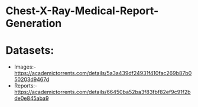 # Chest-X-Ray-Medical-Report-Generation

# Datasets:
* Images:- https://academictorrents.com/details/5a3a439df24931f410fac269b87b050203d9467d 
* Reports:- https://academictorrents.com/details/66450ba52ba3f83fbf82ef9c91f2bde0e845aba9
